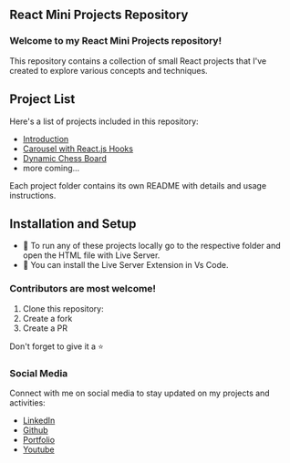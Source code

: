 ## React Mini Projects Repository

### Welcome to my React Mini Projects repository! 

This repository contains a collection of small React projects that I've created to explore various concepts and techniques.

## Project List

Here's a list of projects included in this repository:

- [Introduction](./introduction)
- [Carousel with React.js Hooks](./Carousel)
- [Dynamic Chess Board](./chessboard)
- more coming...

Each project folder contains its own README with details and usage instructions.

## Installation and Setup

- 🚗 To run any of these projects locally go to the respective folder and open the HTML file with Live Server.
- 🔎 You can install the Live Server Extension in Vs Code.

### Contributors are most welcome!

1. Clone this repository:
2. Create a fork
3. Create a PR

Don't forget to give it a ⭐

### Social Media

Connect with me on social media to stay updated on my projects and activities:

- [LinkedIn](https://www.linkedin.com/in/vivek-srivas)
- [Github](https://github.com/Vivek3072)
- [Portfolio](https://vivek-srivastava.netlify.app/)
- [Youtube](https://www.youtube.com/@viveksrivastava3072)

